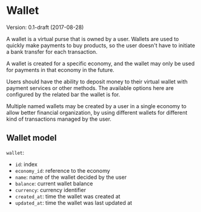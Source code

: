 # Wallet
Version: 0.1-draft (2017-08-28)

A wallet is a virtual purse that is owned by a user.
Wallets are used to quickly make payments to buy products,
so the user doesn't have to initiate a bank transfer for each transaction.

A wallet is created for a specific economy, and the wallet may only be used for payments in that economy in the future.

Users should have the ability to deposit money to their virtual wallet with payment services or other methods.
The available options here are configured by the related bar the wallet is for.

Multiple named wallets may be created by a user in a single economy to allow better financial organization,
by using different wallets for different kind of transactions managed by the user.

## Wallet model
`wallet`:
- `id`: index
- `economy_id`: reference to the economy
- `name`: name of the wallet decided by the user
- `balance`: current wallet balance
- `currency`: currency identifier
- `created_at`: time the wallet was created at
- `updated_at`: time the wallet was last updated at
